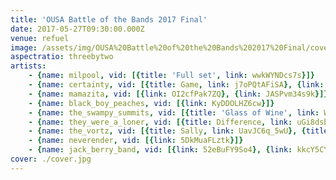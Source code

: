 ```yaml
---
title: 'OUSA Battle of the Bands 2017 Final'
date: 2017-05-27T09:30:00.000Z
venue: refuel
image: /assets/img/OUSA%20Battle%20of%20the%20Bands%202017%20Final/cover.jpg
aspectratio: threebytwo
artists:
    - {name: milpool, vid: [{title: 'Full set', link: wwkWYNDcs7s}]}
    - {name: certainty, vid: [{title: Game, link: j7oPQtAFiSA}, {link: HYNwjfRZT5Q}]}
    - {name: mamazita, vid: [{link: OI2cfPak7ZQ}, {link: JASPvm34s9k}]}
    - {name: black_boy_peaches, vid: [{link: KyDDOLHZ6cw}]}
    - {name: the_swampy_summits, vid: [{title: 'Glass of Wine', link: WRAneLPJ0Yw}, {title: Gargoyle, link: x-kz7GC1IIg}]}
    - {name: they_were_a_loner, vid: [{title: Difference, link: uGi8dsbPXQM}]}
    - {name: the_vortz, vid: [{title: Sally, link: UavJC6q_5wU}, {title: Pokegone, link: 69LbLT2TSgk}]}
    - {name: neverender, vid: [{link: 5DkMuaFLztk}]}
    - {name: jack_berry_band, vid: [{link: 52eBuFY9So4}, {link: kkcY5CYNPkk}, {link: lF7w-8HlTGE}]}
cover: ./cover.jpg
---
```

